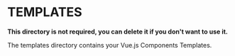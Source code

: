 # TEMPLATES

**This directory is not required, you can delete it if you don't want to use it.**

The templates directory contains your Vue.js Components Templates.
